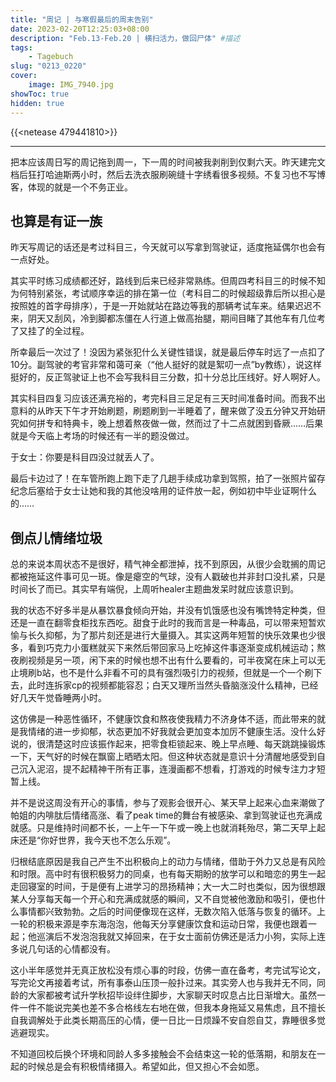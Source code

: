 ```yaml
---
title: "周记 | 与寒假最后的周末告别"
date: 2023-02-20T12:25:03+08:00
description: "Feb.13-Feb.20 | 横扫活力，做回尸体" #描述
tags: 
    - Tagebuch
slug: "0213_0220"
cover:
    image: IMG_7940.jpg
showToc: true
hidden: true
---
```

{{<netease 479441810>}}

---

把本应该周日写的周记拖到周一，下一周的时间被我剥削到仅剩六天。昨天建完文档后狂打哈迪斯两小时，然后去洗衣服刷碗缝十字绣看很多视频。不复习也不写博客，体现的就是一个不务正业。

## 也算是有证一族
昨天写周记的话还是考过科目三，今天就可以写拿到驾驶证，适度拖延偶尔也会有一点好处。

其实平时练习成绩都还好，路线到后来已经非常熟练。但周四考科目三的时候不知为何特别紧张，考试顺序幸运的排在第一位（考科目二的时候超级靠后所以担心是按照姓的首字母排序），于是一开始就站在路边等我的那辆考试车来。结果迟迟不来，阴天又刮风，冷到脚都冻僵在人行道上做高抬腿，期间目睹了其他车有几位考了又挂了的全过程。

所幸最后一次过了！没因为紧张犯什么关键性错误，就是最后停车时远了一点扣了10分。副驾驶的考官非常和蔼可亲（“他人挺好的就是絮叨一点”by教练），说这样挺好的，反正驾驶证上也不会写我科目三分数，扣十分总比压线好。好人啊好人。

其实科目四复习应该还满充裕的，考完科目三足足有三天时间准备时间。而我不出意料的从昨天下午才开始刷题，刷题刷到一半睡着了，醒来做了没五分钟又开始研究如何拼专和特典卡，晚上想着熬夜做一做，然而过了十二点就困到昏厥……后果就是今天临上考场的时候还有一半的题没做过。

于女士：你要是科目四没过就丢人了。

最后卡边过了！在车管所跑上跑下走了几趟手续成功拿到驾照，拍了一张照片留存纪念后塞给于女士让她和我的其他没啥用的证件放一起，例如初中毕业证啊什么的……

## 倒点儿情绪垃圾
总的来说本周状态不是很好，精气神全都泄掉，找不到原因，从很少会耽搁的周记都被拖延这件事可见一斑。像是瘪空的气球，没有人戳破也并非封口没扎紧，只是时间长了而已。其实早有端倪，上周听healer主题曲发呆时就应该意识到。

我的状态不好多半是从暴饮暴食倾向开始，并没有饥饿感也没有嘴馋特定种类，但还是一直在翻零食柜找东西吃。甜食于此时的我而言是一种毒品，可以带来短暂欢愉与长久抑郁，为了那片刻还是进行大量摄入。其实这两年短暂的快乐效果也少很多，看到巧克力小蛋糕就买下来然后带回家马上吃掉这件事逐渐变成机械运动；熬夜刷视频是另一项，闲下来的时候也想不出有什么要看的，可半夜窝在床上可以无止境刷b站，也不是什么非看不可的具有强烈吸引力的视频，但就是一个一个刷下去，此时连拆家cp的视频都能容忍；白天又理所当然头昏脑涨没什么精神，已经好几天午觉昏睡两小时。

这仿佛是一种恶性循环，不健康饮食和熬夜使我精力不济身体不适，而此带来的就是我情绪的进一步抑郁，状态更加不好我就会更加变本加厉不健康生活。没什么好说的，很清楚这时应该振作起来，把零食柜锁起来、晚上早点睡、每天跳跳操锻炼一下，天气好的时候在飘窗上晒晒太阳。但这种状态就是意识十分清醒地感受到自己沉入泥沼，提不起精神干所有正事，连漫画都不想看，打游戏的时候专注力才短暂上线。

并不是说这周没有开心的事情，参与了观影会很开心、某天早上起来心血来潮做了帕姐的内啡肽后情绪高涨、看了peak time的舞台有被感染、拿到驾驶证也充满成就感。只是维持时间都不长，一上午一下午或一晚上也就消耗殆尽，第二天早上起床还是“你好世界，我今天也不怎么乐观”。

归根结底原因是我自己产生不出积极向上的动力与情绪，借助于外力又总是有风险和时限。高中时有很积极努力的同桌，也有每天期盼的放学可以和暗恋的男生一起走回寝室的时间，于是便有上进学习的昂扬精神；大一大二时也类似，因为很想跟某人分享每天每一个开心和充满成就感的瞬间，又不自觉被他激励和吸引，便也什么事情都兴致勃勃。之后的时间便像现在这样，无数次陷入低落与恢复的循环。上一轮的积极来源是李东海泡泡，他每天分享健康饮食和运动日常，我便也跟着一起；他巡演后不发泡泡我就又掉回来，在于女士面前仿佛还是活力小狗，实际上连多说几句话的心情都没有。

这小半年感觉并无真正放松没有烦心事的时段，仿佛一直在备考，考完试写论文，写完论文再接着考试，所有事泰山压顶一般扑过来。其实旁人也与我并无不同，同龄的大家都被考试升学秋招毕设绊住脚步，大家聊天时叹息占比日渐增大。虽然一件一件不能说完美也差不多合格线左右地在做，但我本身拖延又易焦虑，且不擅长自我调解处于此类长期高压的心情，便一日比一日烦躁不安自怨自艾，靠睡很多觉逃避现实。

不知道回校后换个环境和同龄人多多接触会不会结束这一轮的低落期，和朋友在一起的时候总是会有积极情绪摄入。希望如此，但又担心不会如愿。